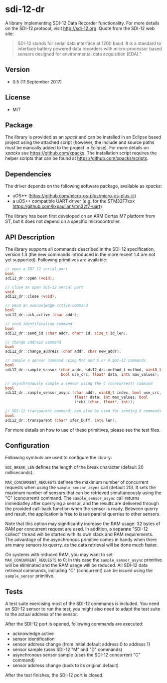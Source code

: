 # sdi-12-dr
A library implementing SDI-12 Data Recorder functionality. For more details on the SDI-12 protocol, visit http://sdi-12.org. Quote from the SDI-12 web site:
> SDI-12 stands for serial data interface at 1200 baud. It is a standard to interface battery powered data recorders with micro-processor based sensors designed for environmental data acquisition (EDA)."

## Version
* 0.5 (11 September 2017)

## License
* MIT

## Package
The library is provided as an _xpack_ and can be installed in an Eclipse based project using the attached script (however, the include and source paths must be manually added to the project in Eclipse). For more details on _xpacks_ see https://github.com/xpacks. The installation script requires the helper scripts that can be found at https://github.com/xpacks/scripts.

## Dependencies
The driver depends on the following software package, available as _xpacks_:
* uOS++ (https://github.com/micro-os-plus/micro-os-plus-iii)
* a uOS++ compatible UART driver (e.g. for the STM32F7xxx https://github.com/lixpaulian/stm32f7-uart)

The library has been first developed on an ARM Cortex M7 platform from ST, but it does not depend on a specific microcontroller.

## API Description
The library supports all commands described in the SDI-12 specification, version 1.3 (the new commands introduced in the more recent 1.4 are not yet supported). Following primitives are available:

```c
// open a SDI-12 serial port
bool
sdi12_dr::open (void);

// close an open SDI-12 serial port
void
sdi12_dr::close (void);

// send an acknowledge active command
bool
sdi12_dr::ack_active (char addr);

// send identification command
bool
sdi12_dr::send_id (char addr, char* id, size_t id_len);

// change address command
bool
sdi12_dr::change_address (char addr, char new_addr);

// sample a sensor command using M/C and D or R SDI-12 commands
bool
sdi12_dr::sample_sensor (char addr, sdi12_dr::method_t method, uint8_t index,
                         bool use_crc, float* data, int& max_values);

// asynchronously sample a sensor using the C (concurrent) command
bool
sdi12_dr::sample_sensor_async (char addr, uint8_t index, bool use_crc,
                               float* data, int max_values, bool
                               (*cb) (char, float*, int));

// SDI-12 transparent command; can also be used for sending X commands
bool
sdi12_dr::transparent (char* xfer_buff, int& len);
```

For more details on how to use of these primitives, please see the test files.

## Configuration

Following symbols are used to configure the library:

`SDI_BREAK_LEN` defines the length of the break character (default 20 milliseconds).

`MAX_CONCURRENT_REQUESTS` defines the maximum number of concurrent requests when using the `sample_sensor_async` call (default 20). It sets the maximum number of sensors that can be retrieved simultaneously using the "C" (concurrent) command. The `sample_sensor_async` call returns immediatley after querrying a sensor, and the results are delivered through the provided call-back function when the sensor is ready. Between querry and result, the application is free to issue parallel querries to other sensors.

Note that this option may significantly increase the RAM usage: 32 bytes of RAM per concurrent request are used. In addition, a separate "SDI-12 collect" thread will be started with its own stack and RAM requirements. The advantage of the asynchronous primitive comes in handy when there are many sensors to querry, as the data retrieval will be done much faster.

On systems with reduced RAM, you may want to set `MAX_CONCURRENT_REQUESTS` to 0; in this case the `sample_sensor_async` primitive will be eliminated and the RAM usage will be reduced. All SDI-12 data retrieval commands, including "C" (concurrent) can be issued using the `sample_sensor` primitive.

## Tests
A test suite exercising most of the SDI-12 commands is included. You need an SDI-12 sensor to run the test; you might also need to adapt the test suite to the actual address of the sensor.

After the SDI-12 port is opened, following commands are executed:

* acknowledge active
* sensor identification
* sensor address change (from initial default address 0 to address 1)
* sensor sample (uses SDI-12 "M" and "D" commands)
* asynchronous sensor sample (uses the SDI-12 concurrent "C" command)
* sensor address change (back to its original default)

After the test finishes, the SDI-12 port is closed.

